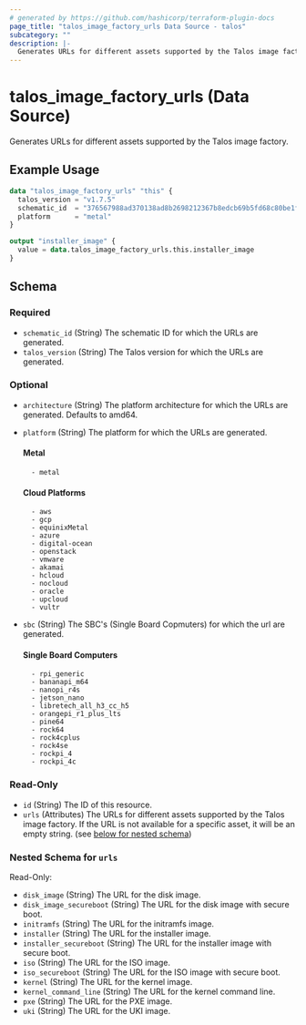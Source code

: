 ```yaml
---
# generated by https://github.com/hashicorp/terraform-plugin-docs
page_title: "talos_image_factory_urls Data Source - talos"
subcategory: ""
description: |-
  Generates URLs for different assets supported by the Talos image factory.
---
```


# talos_image_factory_urls (Data Source)

Generates URLs for different assets supported by the Talos image factory.

## Example Usage

```terraform
data "talos_image_factory_urls" "this" {
  talos_version = "v1.7.5"
  schematic_id  = "376567988ad370138ad8b2698212367b8edcb69b5fd68c80be1f2ec7d603b4ba"
  platform      = "metal"
}

output "installer_image" {
  value = data.talos_image_factory_urls.this.installer_image
}
```

<!-- schema generated by tfplugindocs -->
## Schema

### Required

- `schematic_id` (String) The schematic ID for which the URLs are generated.
- `talos_version` (String) The Talos version for which the URLs are generated.

### Optional

- `architecture` (String) The platform architecture for which the URLs are generated. Defaults to amd64.
- `platform` (String) The platform for which the URLs are generated.

	#### Metal

		- metal

    #### Cloud Platforms
        - aws
        - gcp
        - equinixMetal
        - azure
        - digital-ocean
        - openstack
        - vmware
        - akamai
        - hcloud
        - nocloud
        - oracle
        - upcloud
        - vultr
- `sbc` (String) The SBC's (Single Board Copmuters) for which the url are generated.

    #### Single Board Computers
        - rpi_generic
        - bananapi_m64
        - nanopi_r4s
        - jetson_nano
        - libretech_all_h3_cc_h5
        - orangepi_r1_plus_lts
        - pine64
        - rock64
        - rock4cplus
        - rock4se
        - rockpi_4
        - rockpi_4c

### Read-Only

- `id` (String) The ID of this resource.
- `urls` (Attributes) The URLs for different assets supported by the Talos image factory. If the URL is not available for a specific asset, it will be an empty string. (see [below for nested schema](#nestedatt--urls))

<a id="nestedatt--urls"></a>
### Nested Schema for `urls`

Read-Only:

- `disk_image` (String) The URL for the disk image.
- `disk_image_secureboot` (String) The URL for the disk image with secure boot.
- `initramfs` (String) The URL for the initramfs image.
- `installer` (String) The URL for the installer image.
- `installer_secureboot` (String) The URL for the installer image with secure boot.
- `iso` (String) The URL for the ISO image.
- `iso_secureboot` (String) The URL for the ISO image with secure boot.
- `kernel` (String) The URL for the kernel image.
- `kernel_command_line` (String) The URL for the kernel command line.
- `pxe` (String) The URL for the PXE image.
- `uki` (String) The URL for the UKI image.
